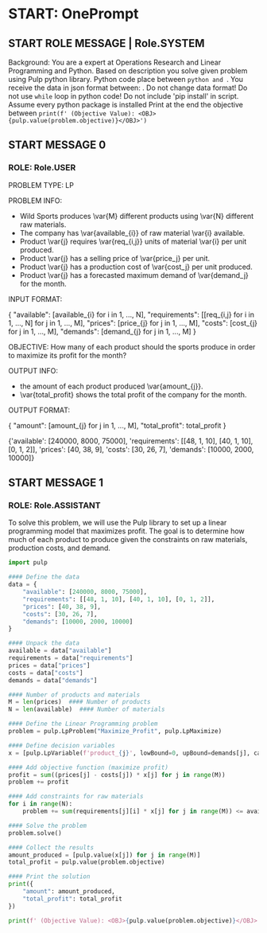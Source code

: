# START: OnePrompt 
## START ROLE MESSAGE | Role.SYSTEM 
Background: You are a expert at Operations Research and Linear Programming and Python. Based on description you solve given problem using Pulp python library. Python code place between ```python and ```. You receive the data in json format between: <DATA></DATA>. Do not change data format! Do not use `while` loop in python code! Do not include 'pip install' in script. Assume every python package is installed Print at the end the objective between <OBJ></OBJ> `print(f' (Objective Value): <OBJ>{pulp.value(problem.objective)}</OBJ>')`  
## START MESSAGE 0 
### ROLE: Role.USER
<DESCRIPTION>
PROBLEM TYPE: LP

PROBLEM INFO:

- Wild Sports produces \var{M} different products using \var{N} different raw materials.
- The company has \var{available_{i}} of raw material \var{i} available.
- Product \var{j} requires \var{req_{i,j}} units of material \var{i} per unit produced.
- Product \var{j} has a selling price of \var{price_j} per unit.
- Product \var{j} has a production cost of \var{cost_j} per unit produced.
- Product \var{j} has a forecasted maximum demand of \var{demand_j} for the month.

INPUT FORMAT: 

{
    "available": [available_{i} for i in 1, ..., N],
    "requirements": [[req_{i,j} for i in 1, ..., N] for j in 1, ..., M],
    "prices": [price_{j} for j in 1, ..., M],
    "costs": [cost_{j} for j in 1, ..., M],
    "demands": [demand_{j} for j in 1, ..., M]
}

OBJECTIVE: How many of each product should the sports produce in order to maximize its profit for the month?

OUTPUT INFO:

- the amount of each product produced \var{amount_{j}}.
- \var{total_profit} shows the total profit of the company for the month.

OUTPUT FORMAT:

{
    "amount": [amount_{j} for j in 1, ..., M],
    "total_profit": total_profit
}

</DESCRIPTION>
<DATA>
{'available': [240000, 8000, 75000], 'requirements': [[48, 1, 10], [40, 1, 10], [0, 1, 2]], 'prices': [40, 38, 9], 'costs': [30, 26, 7], 'demands': [10000, 2000, 10000]}</DATA>


## START MESSAGE 1 
### ROLE: Role.ASSISTANT
To solve this problem, we will use the Pulp library to set up a linear programming model that maximizes profit. The goal is to determine how much of each product to produce given the constraints on raw materials, production costs, and demand.

```python
import pulp

#### Define the data
data = {
    "available": [240000, 8000, 75000],
    "requirements": [[48, 1, 10], [40, 1, 10], [0, 1, 2]],
    "prices": [40, 38, 9],
    "costs": [30, 26, 7],
    "demands": [10000, 2000, 10000]
}

#### Unpack the data
available = data["available"]
requirements = data["requirements"]
prices = data["prices"]
costs = data["costs"]
demands = data["demands"]

#### Number of products and materials
M = len(prices)  #### Number of products
N = len(available)  #### Number of materials

#### Define the Linear Programming problem
problem = pulp.LpProblem("Maximize_Profit", pulp.LpMaximize)

#### Define decision variables
x = [pulp.LpVariable(f'product_{j}', lowBound=0, upBound=demands[j], cat='Integer') for j in range(M)]

#### Add objective function (maximize profit)
profit = sum((prices[j] - costs[j]) * x[j] for j in range(M))
problem += profit

#### Add constraints for raw materials
for i in range(N):
    problem += sum(requirements[j][i] * x[j] for j in range(M)) <= available[i]

#### Solve the problem
problem.solve()

#### Collect the results
amount_produced = [pulp.value(x[j]) for j in range(M)]
total_profit = pulp.value(problem.objective)

#### Print the solution
print({
    "amount": amount_produced,
    "total_profit": total_profit
})

print(f' (Objective Value): <OBJ>{pulp.value(problem.objective)}</OBJ>')
```

